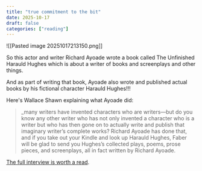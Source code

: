 ```yaml
---
title: "true commitment to the bit"
date: 2025-10-17
draft: false
categories: ["reading"]
---
```


![[Pasted image 20251017213150.png]]

So this actor and writer Richard Ayoade wrote a book called The Unfinished Harauld Hughes which is about a writer of books and screenplays and other things. 

And as part of writing that book, Ayoade also wrote and published actual books by his fictional character Harauld Hughes!!! 

Here's Wallace Shawn explaining what Ayoade did: 

>_many writers have invented characters who are writers—but do you know any other writer who has not only invented a character who is a writer but who has then gone on to actually write and publish that imaginary writer’s complete works? Richard Ayoade has done that, and if you take out your Kindle and look up Harauld Hughes, Faber will be glad to send you Hughes’s collected plays, poems, prose pieces, and screenplays, all in fact written by Richard Ayoade.

[The full interview is worth a read](https://www.mcsweeneys.net/articles/the-process-richard-ayoade-the-unfinished-harauld-hughes-2024).
